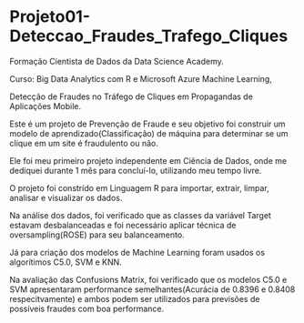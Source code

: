 # Projeto01-Deteccao_Fraudes_Trafego_Cliques

Formação Cientista de Dados da Data Science Academy.

Curso: Big Data Analytics com R e Microsoft Azure Machine Learning,

Detecção de Fraudes no Tráfego de Cliques em Propagandas de Aplicações Mobile.

Este é um projeto de Prevenção de Fraude e seu objetivo foi construir um modelo de aprendizado(Classificação) de máquina para determinar se um clique em um site é fraudulento ou não.

Ele foi meu primeiro projeto independente em Ciência de Dados, onde me dediquei durante 1 mês para concluí-lo, utilizando meu tempo livre.

O projeto foi constrído em Linguagem R para importar, extrair, limpar, analisar e visualizar os dados. 

Na análise dos dados, foi verificado que as classes da variável Target estavam desbalanceadas e foi necessário aplicar técnica de oversampling(ROSE) para seu balanceamento.

Já para criação dos modelos de Machine Learning foram usados os algorítimos C5.0, SVM e KNN.

Na avaliação das Confusions Matrix, foi verificado que os modelos C5.0 e SVM apresentaram performance semelhantes(Acurácia de 0.8396 e 0.8408 respecitvamente) e ambos podem ser utilizados para previsões de possíveis fraudes com boa performance.


